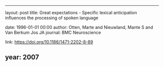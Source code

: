 ---
layout: post
title: Great expectations - Specific lexical anticipation influences the processing of spoken language

date: 1996-01-01 00:00
author: Otten, Marte and Nieuwland, Mante S and Van Berkum Jos JA
journal: BMC Neuroscience

link: https://doi.org/10.1186/1471-2202-8-89

year: 2007
------